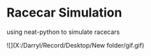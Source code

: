# Racecar Simulation 

using neat-python to simulate racecars

![](X:/Darryl/Record/Desktop/New folder/gif.gif)
